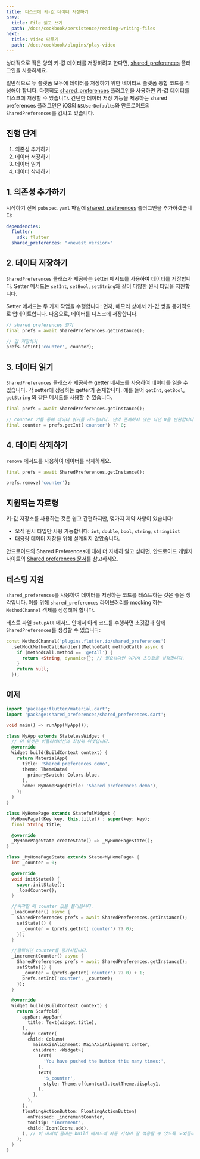 ```yaml
---
title: 디스크에 키-값 데이터 저장하기
prev:
  title: File 읽고 쓰기
  path: /docs/cookbook/persistence/reading-writing-files
next:
  title: Video 다루기
  path: /docs/cookbook/plugins/play-video
---
```


상대적으로 적은 양의 키-값 데이터를 저장하려고 한다면, 
[shared_preferences]({{site.pub}}/packages/shared_preferences) 플러그인을 
사용하세요.

일반적으로 두 플랫폼 모두에 데이터를 저장하기 위한 네이티브 플랫폼 통합 코드를 작성해야
합니다. 다행히도 [shared_preferences]({{site.pub-pkg}}/shared_preferences) 플러그인을
사용하면 키-값 데이터를 디스크에 저장할 수 있습니다. 간단한 데이터 저장 기능을 제공하는
shared preferences 플러그인은 iOS의 `NSUserDefaults`와 안드로이드의 
`SharedPreferences`를 감싸고 있습니다.

## 진행 단계

  1. 의존성 추가하기
  2. 데이터 저장하기
  3. 데이터 읽기
  4. 데이터 삭제하기

## 1. 의존성 추가하기

시작하기 전에 `pubspec.yaml` 파일에 
[shared_preferences]({{site.pub-pkg}}/shared_preferences) 플러그인을 추가하겠습니다:

```yaml
dependencies:
  flutter:
    sdk: flutter
  shared_preferences: "<newest version>"
```

## 2. 데이터 저장하기

`SharedPreferences` 클래스가 제공하는 setter 메서드를 사용하여 데이터를 저장합니다.
Setter 메서드는 `setInt`, `setBool`, `setString`와 같이 다양한 원시 타입을 지원합니다.

Setter 메서드는 두 가지 작업을 수행합니다: 먼저, 메모리 상에서 키-값 쌍을 동기적으로
업데이트합니다. 다음으로, 데이터를 디스크에 저장합니다.

<!-- skip -->
```dart
// shared preferences 얻기
final prefs = await SharedPreferences.getInstance();

// 값 저장하기
prefs.setInt('counter', counter);
```

## 3. 데이터 읽기

`SharedPreferences` 클래스가 제공하는 getter 메서드를 사용하여 데이터를 읽을 수
있습니다. 각 setter에 상응하는 getter가 존재합니다. 예를 들어 `getInt`, `getBool`, 
`getString` 와 같은 메서드를 사용할 수 있습니다.

<!-- skip -->
```dart
final prefs = await SharedPreferences.getInstance();

// counter 키를 통해 데이터 읽기를 시도합니다. 만약 존재하지 않는 다면 0을 반환합니다.
final counter = prefs.getInt('counter') ?? 0;
```

## 4. 데이터 삭제하기

`remove` 메서드를 사용하여 데이터를 삭제하세요.

<!-- skip -->
```dart
final prefs = await SharedPreferences.getInstance();

prefs.remove('counter');
```

## 지원되는 자료형

키-값 저장소를 사용하는 것은 쉽고 간편하지만, 몇가지 제약 사항이 있습니다:

* 오직 원시 타입만 사용 가능합니다: `int`, `double`, `bool`, `string`, `stringList`
* 대용량 데이터 저장을 위해 설계되지 않았습니다.

안드로이드의 Shared Preferences에 대해 더 자세히 알고 싶다면, 안드로이드 개발자 사이트의
[Shared preferences 문서]({{site.android-dev}}/guide/topics/data/data-storage#pref)를
참고하세요.

## 테스팅 지원

`shared_preferences`를 사용하여 데이터를 저장하는 코드를 테스트하는 것은
좋은 생각입니다. 이를 위해 `shared_preferences` 라이브러리를 mocking 하는
`MethodChannel` 객체를 생성해야 합니다.

테스트 파일 `setupAll` 메서드 안에서 아래 코드를 수행하면 초깃값과 함께 
`SharedPreferences`를 생성할 수 있습니다:

<!-- skip -->
```dart
const MethodChannel('plugins.flutter.io/shared_preferences')
  .setMockMethodCallHandler((MethodCall methodCall) async {
    if (methodCall.method == 'getAll') {
      return <String, dynamic>{}; // 필요하다면 여기서 초깃값을 설정합니다.
    }
    return null;
  });
```

## 예제

```dart
import 'package:flutter/material.dart';
import 'package:shared_preferences/shared_preferences.dart';

void main() => runApp(MyApp());

class MyApp extends StatelessWidget {
  // 이 위젯은 어플리케이션의 최상위 위젯입니다.
  @override
  Widget build(BuildContext context) {
    return MaterialApp(
      title: 'Shared preferences demo',
      theme: ThemeData(
        primarySwatch: Colors.blue,
      ),
      home: MyHomePage(title: 'Shared preferences demo'),
    );
  }
}

class MyHomePage extends StatefulWidget {
  MyHomePage({Key key, this.title}) : super(key: key);
  final String title;

  @override
  _MyHomePageState createState() => _MyHomePageState();
}

class _MyHomePageState extends State<MyHomePage> {
  int _counter = 0;

  @override
  void initState() {
    super.initState();
    _loadCounter();
  }

  //시작할 때 counter 값을 불러옵니다.
  _loadCounter() async {
    SharedPreferences prefs = await SharedPreferences.getInstance();
    setState(() {
      _counter = (prefs.getInt('counter') ?? 0);
    });
  }

  //클릭하면 counter를 증가시킵니다.
  _incrementCounter() async {
    SharedPreferences prefs = await SharedPreferences.getInstance();
    setState(() {
      _counter = (prefs.getInt('counter') ?? 0) + 1;
      prefs.setInt('counter', _counter);
    });
  }

  @override
  Widget build(BuildContext context) {
    return Scaffold(
      appBar: AppBar(
        title: Text(widget.title),
      ),
      body: Center(
        child: Column(
          mainAxisAlignment: MainAxisAlignment.center,
          children: <Widget>[
            Text(
              'You have pushed the button this many times:',
            ),
            Text(
              '$_counter',
              style: Theme.of(context).textTheme.display1,
            ),
          ],
        ),
      ),
      floatingActionButton: FloatingActionButton(
        onPressed: _incrementCounter,
        tooltip: 'Increment',
        child: Icon(Icons.add),
      ), // 이 마지막 콤마는 build 메서드에 자동 서식이 잘 적용될 수 있도록 도와줍니다.
    );
  }
}
```
